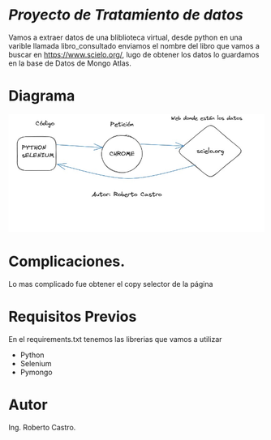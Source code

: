 # _Proyecto de Tratamiento de datos_
Vamos a extraer datos de una bliblioteca virtual, desde python
en una varible llamada libro_consultado enviamos el nombre
del libro que vamos a buscar en https://www.scielo.org/, lugo de obtener los datos lo guardamos 
en la base de Datos de Mongo Atlas.
# Diagrama
![Diagrama del proyecto](/diagrama_obtener.jpg)
# Complicaciones.
Lo mas complicado fue obtener el copy selector de la página
# Requisitos Previos
En el requirements.txt tenemos las librerias que vamos a utilizar
* Python
* Selenium
* Pymongo
# Autor
Ing. Roberto Castro.